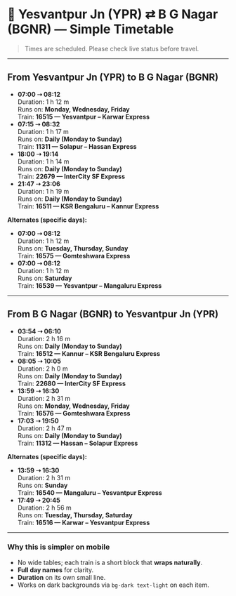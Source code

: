 # 🚆 Yesvantpur Jn (YPR) ⇄ B G Nagar (BGNR) — Simple Timetable

> Times are scheduled. Please check live status before travel.

---

## From **Yesvantpur Jn (YPR)** to **B G Nagar (BGNR)**

<ul class="list-group list-group-flush">
  <li class="list-group-item bg-dark text-light">
    <div><strong>07:00 ➝ 08:12</strong></div>
    <div class="text-muted small">Duration: 1 h 12 m</div>
    <div class="mt-1">Runs on: <strong>Monday, Wednesday, Friday</strong></div>
    <div class="mt-1">Train: <strong>16515 — Yesvantpur – Karwar Express</strong></div>
  </li>

  <li class="list-group-item bg-dark text-light">
    <div><strong>07:15 ➝ 08:32</strong></div>
    <div class="text-muted small">Duration: 1 h 17 m</div>
    <div class="mt-1">Runs on: <strong>Daily (Monday to Sunday)</strong></div>
    <div class="mt-1">Train: <strong>11311 — Solapur – Hassan Express</strong></div>
  </li>

  <li class="list-group-item bg-dark text-light">
    <div><strong>18:00 ➝ 19:14</strong></div>
    <div class="text-muted small">Duration: 1 h 14 m</div>
    <div class="mt-1">Runs on: <strong>Daily (Monday to Sunday)</strong></div>
    <div class="mt-1">Train: <strong>22679 — InterCity SF Express</strong></div>
  </li>

  <li class="list-group-item bg-dark text-light">
    <div><strong>21:47 ➝ 23:06</strong></div>
    <div class="text-muted small">Duration: 1 h 19 m</div>
    <div class="mt-1">Runs on: <strong>Daily (Monday to Sunday)</strong></div>
    <div class="mt-1">Train: <strong>16511 — KSR Bengaluru – Kannur Express</strong></div>
  </li>
</ul>

**Alternates (specific days):**
<ul class="list-group list-group-flush">
  <li class="list-group-item bg-dark text-light">
    <div><strong>07:00 ➝ 08:12</strong></div>
    <div class="text-muted small">Duration: 1 h 12 m</div>
    <div class="mt-1">Runs on: <strong>Tuesday, Thursday, Sunday</strong></div>
    <div class="mt-1">Train: <strong>16575 — Gomteshwara Express</strong></div>
  </li>
  <li class="list-group-item bg-dark text-light">
    <div><strong>07:00 ➝ 08:12</strong></div>
    <div class="text-muted small">Duration: 1 h 12 m</div>
    <div class="mt-1">Runs on: <strong>Saturday</strong></div>
    <div class="mt-1">Train: <strong>16539 — Yesvantpur – Mangaluru Express</strong></div>
  </li>
</ul>

---

## From **B G Nagar (BGNR)** to **Yesvantpur Jn (YPR)**

<ul class="list-group list-group-flush">
  <li class="list-group-item bg-dark text-light">
    <div><strong>03:54 ➝ 06:10</strong></div>
    <div class="text-muted small">Duration: 2 h 16 m</div>
    <div class="mt-1">Runs on: <strong>Daily (Monday to Sunday)</strong></div>
    <div class="mt-1">Train: <strong>16512 — Kannur – KSR Bengaluru Express</strong></div>
  </li>

  <li class="list-group-item bg-dark text-light">
    <div><strong>08:05 ➝ 10:05</strong></div>
    <div class="text-muted small">Duration: 2 h 0 m</div>
    <div class="mt-1">Runs on: <strong>Daily (Monday to Sunday)</strong></div>
    <div class="mt-1">Train: <strong>22680 — InterCity SF Express</strong></div>
  </li>

  <li class="list-group-item bg-dark text-light">
    <div><strong>13:59 ➝ 16:30</strong></div>
    <div class="text-muted small">Duration: 2 h 31 m</div>
    <div class="mt-1">Runs on: <strong>Monday, Wednesday, Friday</strong></div>
    <div class="mt-1">Train: <strong>16576 — Gomteshwara Express</strong></div>
  </li>

  <li class="list-group-item bg-dark text-light">
    <div><strong>17:03 ➝ 19:50</strong></div>
    <div class="text-muted small">Duration: 2 h 47 m</div>
    <div class="mt-1">Runs on: <strong>Daily (Monday to Sunday)</strong></div>
    <div class="mt-1">Train: <strong>11312 — Hassan – Solapur Express</strong></div>
  </li>
</ul>

**Alternates (specific days):**
<ul class="list-group list-group-flush">
  <li class="list-group-item bg-dark text-light">
    <div><strong>13:59 ➝ 16:30</strong></div>
    <div class="text-muted small">Duration: 2 h 31 m</div>
    <div class="mt-1">Runs on: <strong>Sunday</strong></div>
    <div class="mt-1">Train: <strong>16540 — Mangaluru – Yesvantpur Express</strong></div>
  </li>
  <li class="list-group-item bg-dark text-light">
    <div><strong>17:49 ➝ 20:45</strong></div>
    <div class="text-muted small">Duration: 2 h 56 m</div>
    <div class="mt-1">Runs on: <strong>Tuesday, Thursday, Saturday</strong></div>
    <div class="mt-1">Train: <strong>16516 — Karwar – Yesvantpur Express</strong></div>
  </li>
</ul>

---

### Why this is simpler on mobile
- No wide tables; each train is a short block that **wraps naturally**.
- **Full day names** for clarity.
- **Duration** on its own small line.
- Works on dark backgrounds via `bg-dark text-light` on each item.
